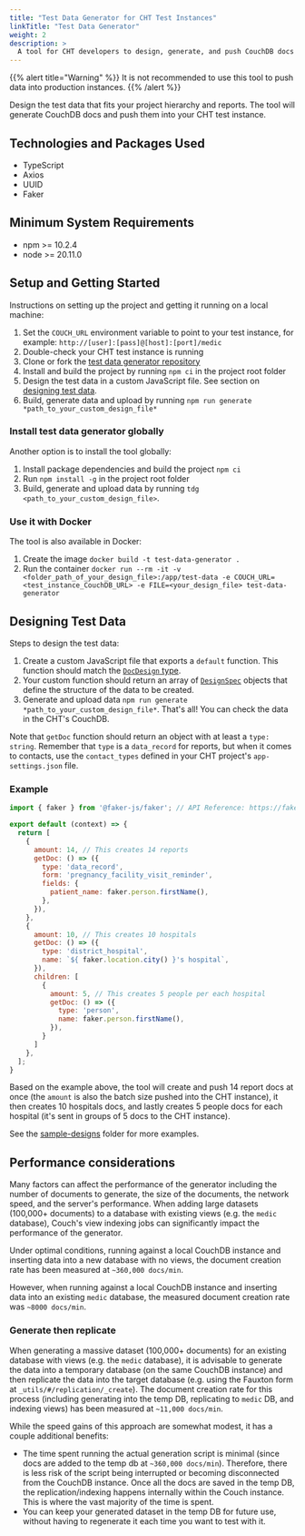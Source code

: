```yaml
---
title: "Test Data Generator for CHT Test Instances"
linkTitle: "Test Data Generator"
weight: 2
description: >
  A tool for CHT developers to design, generate, and push CouchDB docs tailored to project hierarchies and reports
---
```


{{% alert title="Warning" %}} 
It is not recommended to use this tool to push data into production instances.
{{% /alert %}}

Design the test data that fits your project hierarchy and reports. The tool will generate CouchDB docs and push them into your CHT test instance.

## Technologies and Packages Used

- TypeScript
- Axios
- UUID
- Faker

## Minimum System Requirements 

- npm >= 10.2.4
- node >= 20.11.0

## Setup and Getting Started

Instructions on setting up the project and getting it running on a local machine:

1. Set the `COUCH_URL` environment variable to point to your test instance, for example: `http://[user]:[pass]@[host]:[port]/medic`
1. Double-check your CHT test instance is running
1. Clone or fork the [test data generator repository](https://github.com/medic/test-data-generator)
1. Install and build the project by running `npm ci` in the project root folder
1. Design the test data in a custom JavaScript file. See section on [designing test data](#designing-test-data).
1. Build, generate data and upload by running `npm run generate *path_to_your_custom_design_file*`

### Install test data generator globally
Another option is to install the tool globally:
1. Install package dependencies and build the project `npm ci`
1. Run `npm install -g` in the project root folder
1. Build, generate and upload data by running `tdg <path_to_your_custom_design_file>`.

### Use it with Docker
The tool is also available in Docker:
1. Create the image `docker build -t test-data-generator .`
1. Run the container `docker run --rm -it -v <folder_path_of_your_design_file>:/app/test-data -e COUCH_URL=<test_instance_CouchDB_URL> -e FILE=<your_design_file> test-data-generator`

## Designing Test Data

Steps to design the test data:

1. Create a custom JavaScript file that exports a `default` function. This function should match the [`DocDesign` type](https://github.com/medic/test-data-generator/blob/main/src/doc-design.ts).
2. Your custom function should return an array of [`DesignSpec`](https://github.com/medic/test-data-generator/blob/main/src/doc-design.ts) objects that define the structure of the data to be created.
3. Generate and upload data `npm run generate *path_to_your_custom_design_file*`. That's all! You can check the data in the CHT's CouchDB.

Note that `getDoc` function should return an object with at least a `type: string`. Remember that `type` is a `data_record` for reports, but when it comes to contacts, use the `contact_types` defined in your CHT project's `app-settings.json` file. 

### Example
```js
import { faker } from '@faker-js/faker'; // API Reference: https://fakerjs.dev/api

export default (context) => {
  return [
    {
      amount: 14, // This creates 14 reports
      getDoc: () => ({
        type: 'data_record',
        form: 'pregnancy_facility_visit_reminder',
        fields: {
          patient_name: faker.person.firstName(),
        },
      }),
    },
    {
      amount: 10, // This creates 10 hospitals
      getDoc: () => ({
        type: 'district_hospital',
        name: `${ faker.location.city() }'s hospital`,
      }),
      children: [
        {
          amount: 5, // This creates 5 people per each hospital
          getDoc: () => ({
            type: 'person',
            name: faker.person.firstName(),
          }),
        }
      ]
    },
  ];
}
```

Based on the example above, the tool will create and push 14 report docs at once (the `amount` is also the batch size pushed into the CHT instance), it then creates 10 hospitals docs, and lastly creates 5 people docs for each hospital (it's sent in groups of 5 docs to the CHT instance).

See the [sample-designs](https://github.com/medic/test-data-generator/tree/main/sample-designs) folder for more examples.

## Performance considerations

Many factors can affect the performance of the generator including the number of documents to generate, the size of the documents, the network speed, and the server's performance. When adding large datasets (100,000+ documents) to a database with existing views (e.g. the `medic` database), Couch's view indexing jobs can significantly impact the performance of the generator.

Under optimal conditions, running against a local CouchDB instance and inserting data into a new database with no views, the document creation rate has been measured at `~360,000 docs/min`.  

However, when running against a local CouchDB instance and inserting data into an existing `medic` database, the measured document creation rate was `~8000 docs/min`.

### Generate then replicate

When generating a massive dataset (100,000+ documents) for an existing database with views (e.g. the `medic` database), it is advisable to generate the data into a temporary database (on the same CouchDB instance) and then replicate the data into the target database (e.g. using the Fauxton form at `_utils/#/replication/_create`). The document creation rate for this process (including generating into the temp DB, replicating to `medic` DB, and indexing views) has been measured at `~11,000 docs/min`.

While the speed gains of this approach are somewhat modest, it has a couple additional benefits:

- The time spent running the actual generation script is minimal (since docs are added to the temp db at `~360,000 docs/min`). Therefore, there is less risk of the script being interrupted or becoming disconnected from the CouchDB instance. 
Once all the docs are saved in the temp DB, the replication/indexing happens internally within the Couch instance. This is where the vast majority of the time is spent.
- You can keep your generated dataset in the temp DB for future use, without having to regenerate it each time you want to test with it.
